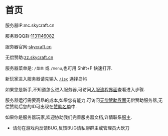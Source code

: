 # 首页

服务器IP:mc.skycraft.cn

服务器QQ群:[1131146082](https://jq.qq.com/?_wv=1027&k=ySw3nXrB)

服务器官网:[skycraft.cn](https://skycraft.cn/)

无偿赞助:[zz.skycraft.cn](https://doc.skycraft.cn/zz)

服务器菜单是: `/菜单` 或 `/menu`,也可用 Shift+F 快速打开.

新玩家进入服务器请先输入 [`/isc`](https://doc.skycraft.cn/ru-fu/) 选择岛屿

如果您是新手,不知道怎么进入服务器,可访问[入服流程界面](https://doc.skycraft.cn/ru-fu/)查看进入步骤.

服务器运行需要高昂的成本,如果您有能力,可访问[无偿赞助界面](https://doc.skycraft.cn/zz)无偿赞助服务器,无偿赞助后您的ID可出现在[赞助名单](https://doc.skycraft.cn/zz/zz)中.

如果你是服务器玩家,欢迎协助我们完善服务器文档,详情联系[服主](https://jq.qq.com/?_wv=1027&k=ySw3nXrB).

* 请勿在游戏内反馈BUG,反馈BUG请私聊群主或管理员大砍刀
